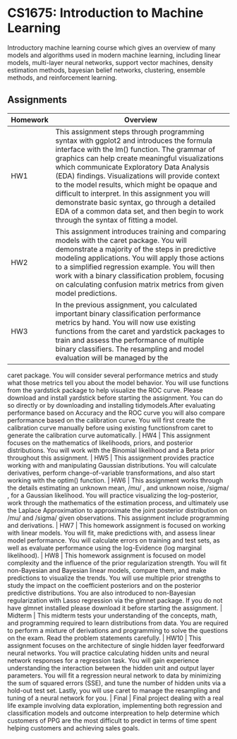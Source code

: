 # CS1675: Introduction to Machine Learning

Introductory machine learning course which gives an overview of many models and algorithms used in modern machine learning, including linear models, multi-layer neural networks, support vector machines, density estimation methods, bayesian belief networks, clustering, ensemble methods, and reinforcement learning. 

## Assignments

| Homework | Overview |
| ------ | ------ |
| HW1 | This assignment steps through programming syntax with ggplot2 and introduces the formula interface with the lm() function. The grammar of graphics can help create meaningful visualizations which communicate Exploratory Data Analysis (EDA) findings. Visualizations will provide context to the model results, which might be opaque and difficult to interpret. In this assignment you will demonstrate basic syntax, go through a detailed EDA of a common data set, and then begin to work through the syntax of fitting a model.
| HW2 | This assignment introduces training and comparing models with the caret package. You will demonstrate a majority of the steps in predictive modeling applications. You will apply those actions to a simplified regression example. You will then work with a binary classification problem, focusing on calculating confusion matrix metrics from given model predictions.
| HW3 | In the previous assignment, you calculated important binary classification performance metrics by hand. You will now use existing functions from the caret and yardstick packages to train and assess the performance of multiple binary classifiers. The resampling and model evaluation will be managed by the
caret package. You will consider several performance metrics and study what those metrics tell you about the model behavior. You will use functions from the yardstick package to help visualize the ROC curve. Please download and install yardstick before starting the assignment. You can do so directly or by downloading and installing tidymodels.After evaluating performance based on Accuracy and the ROC curve you will also compare performance based on the calibration curve. You will first create the calibration curve manually before using existing functionsfrom caret to generate the calibration curve automatically.
| HW4 | This assignment focuses on the mathematics of likelihoods, priors, and posterior distributions. You will work with the Binomial likelihood and a Beta prior throughout this assignment.
| HW5 | This assignment provides practice working with and manipulating Gaussian distributions. You will calculate derivatives, perform change-of-variable transformations, and also start working with the optim() function.
| HW6 | This assignment works through the details estimating an unknown mean, /mu/ , and unknown noise, /sigma/ , for a Gaussian likelihood. You will practice visualizing the log-posterior, work through the mathematics of the estimation process, and ultimately use the Laplace Approximation to approximate the joint posterior distribution on /mu/ and /sigma/ given observations. This assignment include programming and derivations.
| HW7 | This homework assignment is focused on working with linear models. You will fit, make predictions with, and assess linear model performance. You will calculate errors on training and test sets, as well as evaluate performance using the log-Evidence (log marginal likelihood).
| HW8 | This homework assignment is focused on model complexity and the influence of the prior regularization strength. You will fit non-Bayesian and Bayesian linear models, compare them, and make predictions to visualize the trends. You will use multiple prior strengths to study the impact on the coefficient posteriors and on the posterior predictive distributions.
You are also introduced to non-Bayesian regularization with Lasso regression via the glmnet package. If you do not have glmnet installed please download it before starting the assignment.
| Midterm | This midterm tests your understanding of the concepts, math, and programming required to learn distributions from data. You are required to perform a mixture of derivations and programming to solve the questions on the exam. Read the problem statements carefully.
| HW10 | This assignment focuses on the architecture of single hidden layer feedforward neural networks. You will practice calculating hidden units and neural network responses for a regression task. You will gain experience understanding the interaction between the hidden unit and output layer parameters. You will fit a regression neural network to data by minimizing the sum of squared errors (SSE), and tune the number of hidden units via a hold-out test set. Lastly, you will use caret to manage the resampling and tuning of a neural network for you.
| Final | Final project dealing with a real life example involving data exploration, implementing both regression and classification models and outcome interpreation to help determine which customers of PPG are the most difficult to predict in terms of time spent helping customers and achieving sales goals.  
